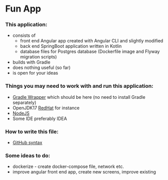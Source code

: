 # Fun App

### This application:

- consists of
  - front end Angular app created with Angular CLI and slightly modified
  - back end SpringBoot application written in Kotlin
  - database files for Postgres database (Dockerfile image and Flyway migration scripts)
- builds with Gradle
- does nothing useful (so far)
- is open for your ideas

### Things you may need to work with and run this application:

- [Gradle Wrapper](/gradlew) which should be here (no need to install Gradle separately)
- OpenJDK17 [RedHat](https://developers.redhat.com/products/openjdk/download) for instance
- [NodeJS](https://nodejs.org/en/download)
- Some IDE preferably IDEA

### How to write this file:

- [GitHub syntax](https://docs.github.com/en/get-started/writing-on-github/getting-started-with-writing-and-formatting-on-github/basic-writing-and-formatting-syntax)

### Some ideas to do:

- dockerize - create docker-compose file, network etc.
- improve angular front end app, create new screens, improve existing